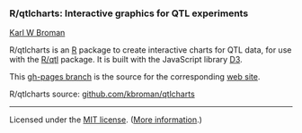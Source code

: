 ### R/qtlcharts: Interactive graphics for QTL experiments

[Karl W Broman](http://kbroman.org)

R/qtlcharts is an [R](http://www.r-project.org) package to create
interactive charts for QTL data, for use
with the [R/qtl](http://www.rqtl.org) package.
It is built with the JavaScript library [D3](http://d3js.org).

This
[gh-pages branch](https://github.com/kbroman/qtlcharts/tree/gh-pages)
is the source for the corresponding [web site](http://kbroman.org/qtlcharts).

R/qtlcharts source: [github.com/kbroman/qtlcharts](http://github.com/kbroman/qtlcharts)


---

Licensed under the [MIT license](LICENSE). ([More information](http://en.wikipedia.org/wiki/MIT_License).)
